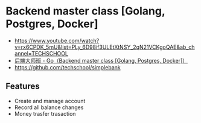 # Backend master class [Golang, Postgres, Docker]
- https://www.youtube.com/watch?v=rx6CPDK_5mU&list=PLy_6D98if3ULEtXtNSY_2qN21VCKgoQAE&ab_channel=TECHSCHOOL
- [后端大师班 - Go（Backend master class [Golang, Postgres, Docker]）](https://www.bilibili.com/video/BV1Zv411t7aq?t=5)
- https://github.com/techschool/simplebank




## Features
- Create and manage account
- Record all balance changes
- Money trasfer trasaction

